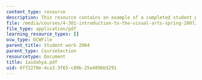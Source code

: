 ```yaml
---
content_type: resource
description: This resource contains an example of a completed student project.
file: /media/courses/4-301-introduction-to-the-visual-arts-spring-2007/6ff2270e4ca33f65c80b25e409bb5291_1aidahya.pdf
file_type: application/pdf
learning_resource_types: []
ocw_type: OCWFile
parent_title: Student work 2004
parent_type: CourseSection
resourcetype: Document
title: 1aidahya.pdf
uid: 6ff2270e-4ca3-3f65-c80b-25e409bb5291
---
```

